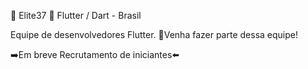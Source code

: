 💙 Elite37 💙
Flutter / Dart - Brasil

Equipe de desenvolvedores Flutter.
🚀Venha fazer parte dessa equipe!

➡️Em breve Recrutamento de iniciantes⬅️


<!---
elite37oficial/elite37oficial is a ✨ special ✨ repository because its `README.md` (this file) appears on your GitHub profile.
You can click the Preview link to take a look at your changes.
--->
